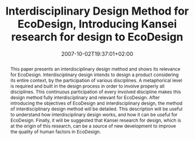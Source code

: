 ---
slug: interdisciplinary-design-method-for-ecodesign-introducing-kansei-research-for-design-to-ecodesign
title: "Interdisciplinary Design Method for EcoDesign, Introducing Kansei research for design to EcoDesign"
layout: single
publitype: conference
subsection: conference
institution:
    logo: Tsukuba
    web: "https://www.tsukuba.ac.jp/"
    name: "University of Tsukuba"
kansei: true
research: 
    -  kansei
date: 2007-10-02T19:37:01+02:00
reference: "Lévy, P., & Yamanaka, T. (2007). Interdisciplinary Design Method for EcoDesign – Introducing Kansei research for design to EcoDesign. the Proceedings of 5th International Symposium on Environmentally Conscious Design and Inverse Manufacturing - EcoDesign2007 ([on CD]). Tokyo, Japan."
abstract: "This paper presents an interdisciplinary design method and shows its relevance for EcoDesign. Interdisciplinary design intends to design a product considering its entire context, by the participation of various disciplines. A metaphorical level is required and built in the design process in order to involve properly all disciplines. This continuous participation of every involved discipline makes this design method fully interdisciplinary and relevant for EcoDesign. After introducing the objectives of EcoDesign and interdisciplinary design, the method of interdisciplinary design method will be detailed. This description will be useful to understand how interdisciplinary design works, and how it can be useful for EcoDesign. Finally, it will be suggested that Kansei research for design, which is at the origin of this research, can be a source of new development to improve the quality of human factors in EcoDesign."
link:
    paper: "https://1drv.ms/b/s!AnQx_v88q65Qv4RQOqVejMPNU56YJA?e=65I429"
---